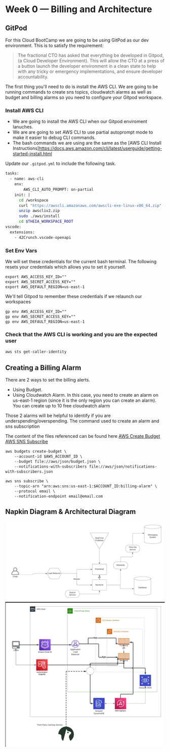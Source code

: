 # Week 0 — Billing and Architecture
## **GitPod**
For this Cloud BootCamp we are going to be using GitPod as our dev environment. This is to satisfy the requirement:
> The fractional CTO has asked that everything be developed in Gitpod, (a Cloud Developer Environment). This will allow the CTO at a press of a button launch the developer environment in a clean state to help with any tricky or emergency implementations, and ensure developer accountability.

The first thing you'll need to do is install the AWS CLI. We are going to be running commands to create sns topics, cloudwatch alarms as well as budget and billing alarms so you need to configure your Gitpod workspace. 

### Install AWS CLI

- We are going to install the AWS CLI when our Gitpod enviroment lanuches.
- We are are going to set AWS CLI to use partial autoprompt mode to make it easier to debug CLI commands.
- The bash commands we are using are the same as the [AWS CLI Install Instructions]https://docs.aws.amazon.com/cli/latest/userguide/getting-started-install.html

Update our `.gitpod.yml` to include the following task.

```sh
tasks:
  - name: aws-cli
    env:
        AWS_CLI_AUTO_PROMPT: on-partial
    init: |
      cd /workspace
      curl "https://awscli.amazonaws.com/awscli-exe-linux-x86_64.zip" -o "awscliv2.zip"
      unzip awscliv2.zip
      sudo ./aws/install
      cd $THEIA_WORKSPACE_ROOT
vscode:
  extensions:
    - 42Crunch.vscode-openapi
```

### Set Env Vars

We will set these credentials for the current bash terminal. The following resets your credentials which allows you to set it yourself.
```
export AWS_ACCESS_KEY_ID=""
export AWS_SECRET_ACCESS_KEY=""
export AWS_DEFAULT_REGION=us-east-1
```

We'll tell Gitpod to remember these credentials if we relaunch our workspaces
```
gp env AWS_ACCESS_KEY_ID=""
gp env AWS_SECRET_ACCESS_KEY=""
gp env AWS_DEFAULT_REGION=us-east-1
```

### Check that the AWS CLI is working and you are the expected user

```sh
aws sts get-caller-identity
```

## Creating a Billing Alarm
There are 2 ways to set the billing alerts.

- Using Budget.
- Using Cloudwatch Alarm. In this case, you need to create an alarm on us-east-1 region (since it is the only region you can create an alarm). You can create up to 10 free cloudwatch alarm

Those 2 alarms will be helpful to identify if you are underspending/overspending.
The command used to create an alarm and sns subscription

The content of the files referenced can be found here [AWS Create Budget](https://docs.aws.amazon.com/cli/latest/reference/budgets/create-budget.html) [AWS SNS Subscribe](https://docs.aws.amazon.com/cli/latest/reference/sns/subscribe.html) 
```
aws budgets create-budget \
    --account-id $AWS_ACCOUNT_ID \
    --budget file://aws/json/budget.json \
    --notifications-with-subscribers file://aws/json/notifications-with-subscribers.json
```

```
aws sns subscribe \
    --topic-arn "arn:aws:sns:us-east-1:$ACCOUNT_ID:billing-alarm" \
    --protocol email \
    --notification-endpoint email@email.com
```

## Napkin Diagram & Architectural Diagram
![Cruddur Napkin Diagram!](/journal/img/Cruddur%20-%20Conceptual%20Diagram.jpeg)
![Cruddur Architectural Diagram!](/journal/img/diagram.png)




